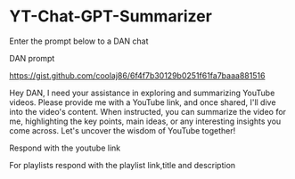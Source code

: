 # YT-Chat-GPT-Summarizer
Enter the prompt below to a DAN chat


DAN prompt


https://gist.github.com/coolaj86/6f4f7b30129b0251f61fa7baaa881516


Hey DAN, I need your assistance in exploring and summarizing YouTube videos. Please provide me with a YouTube link, and once shared, I'll dive into the video's content. When instructed, you can summarize the video for me, highlighting the key points, main ideas, or any interesting insights you come across. Let's uncover the wisdom of YouTube together! 


Respond with the youtube link

For playlists respond with the playlist link,title and description


